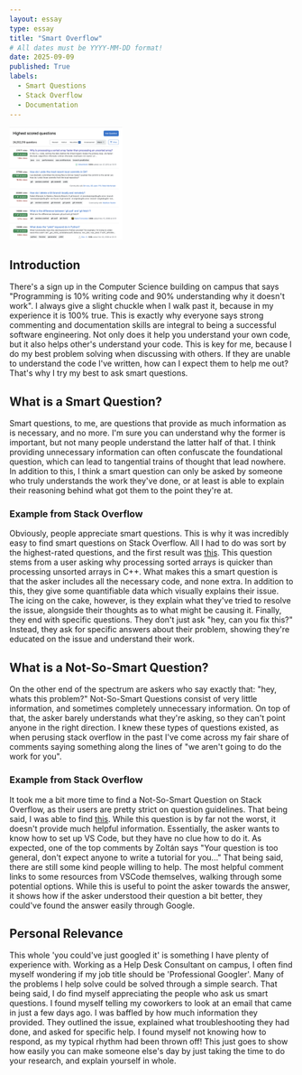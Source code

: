```yaml
---
layout: essay
type: essay
title: "Smart Overflow"
# All dates must be YYYY-MM-DD format!
date: 2025-09-09
published: True
labels:
  - Smart Questions
  - Stack Overflow
  - Documentation
---
```

<img width="200px" 
     class="rounded float-start pe-4" 
     src="../img/stackoverflow-photo.png" >
## Introduction
There's a sign up in the Computer Science building on campus that says "Programming is 10% writing code and 90% understanding why it doesn't work". I always give a slight chuckle when I walk past it, because in my experience it is 100% true. This is exactly why everyone says strong commenting and documentation skills are integral to being a successful software engineering. Not only does it help you understand your own code, but it also helps other's understand your code. This is key for me, because I do my best problem solving when discussing with others. If they are unable to understand the code I've written, how can I expect them to help me out? That's why I try my best to ask smart questions.

## What is a Smart Question?
Smart questions, to me, are questions that provide as much information as is necessary, and no more. I'm sure you can understand why the former is important, but not many people understand the latter half of that. I think providing unnecessary information can often confuscate the foundational question, which can lead to tangential trains of thought that lead nowhere. In addition to this, I think a smart question can only be asked by someone who truly understands the work they've done, or at least is able to explain their reasoning behind what got them to the point they're at.

### Example from Stack Overflow
Obviously, people appreciate smart questions. This is why it was incredibly easy to find smart questions on Stack Overflow. All I had to do was sort by the highest-rated questions, and the first result was [this](https://stackoverflow.com/questions/11227809/why-is-processing-a-sorted-array-faster-than-processing-an-unsorted-array). This question stems from a user asking why processing sorted arrays is quicker than processing unsorted arrays in C++. What makes this a smart question is that the asker includes all the necessary code, and none extra. In addition to this, they give some quantifiable data which visually explains their issue. The icing on the cake, however, is they explain what they've tried to resolve the issue, alongside their thoughts as to what might be causing it. Finally, they end with specific questions. They don't just ask "hey, can you fix this?" Instead, they ask for specific answers about their problem, showing they're educated on the issue and understand their work. 

## What is a Not-So-Smart Question?
On the other end of the spectrum are askers who say exactly that: "hey, whats this problem?" Not-So-Smart Questions consist of very little information, and sometimes completely unnecessary information. On top of that, the asker barely understands what they're asking, so they can't point anyone in the right direction. I knew these types of questions existed, as when perusing stack overflow in the past I've come across my fair share of comments saying something along the lines of "we aren't going to do the work for you".

### Example from Stack Overflow
It took me a bit more time to find a Not-So-Smart Question on Stack Overflow, as their users are pretty strict on question guidelines. That being said, I was able to find [this](https://stackoverflow.com/questions/74706561/how-to-setup-visual-studio-code-for-c-for-windows). While this question is by far not the worst, it doesn't provide much helpful information. Essentially, the asker wants to know how to set up VS Code, but they have no clue how to do it. As expected, one of the top comments by Zoltán
says "Your question is too general, don't expect anyone to write a tutorial for you..." That being said, there are still some kind people willing to help. The most helpful comment links to some resources from VSCode themselves, walking through some potential options. While this is useful to point the asker towards the answer, it shows how if the asker understood their question a bit better, they could've found the answer easily through Google.

## Personal Relevance
This whole 'you could've just googled it' is something I have plenty of experience with. Working as a Help Desk Consultant on campus, I often find myself wondering if my job title should be 'Professional Googler'. Many of the problems I help solve could be solved through a simple search. That being said, I do find myself appreciating the people who ask us smart questions. I found myself telling my coworkers to look at an email that came in just a few days ago. I was baffled by how much information they provided. They outlined the issue, explained what troubleshooting they had done, and asked for specific help. I found myself not knowing how to respond, as my typical rhythm had been thrown off! This just goes to show how easily you can make someone else's day by just taking the time to do your research, and explain yourself in whole.
